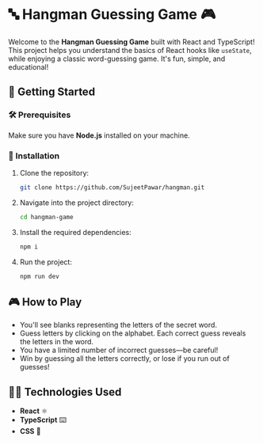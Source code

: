 # 🔤 Hangman Guessing Game 🎮

Welcome to the **Hangman Guessing Game** built with React and TypeScript! This project helps you understand the basics of React hooks like `useState`, while enjoying a classic word-guessing game. It's fun, simple, and educational!

## 🚀 Getting Started

### 🛠️ Prerequisites
Make sure you have **Node.js** installed on your machine.

### 🧰 Installation
1. Clone the repository:
   ```bash
   git clone https://github.com/SujeetPawar/hangman.git
2. Navigate into the project directory:
   ```bash
   cd hangman-game
3. Install the required dependencies:
   ```bash
   npm i
4. Run the project:
   ```bash
   npm run dev

  ## 🎮 How to Play
- You'll see blanks representing the letters of the secret word.
- Guess letters by clicking on the alphabet. Each correct guess reveals the letters in the word.
- You have a limited number of incorrect guesses—be careful!
- Win by guessing all the letters correctly, or lose if you run out of guesses!

## 🧑‍💻 Technologies Used
- **React** ⚛️
- **TypeScript** ⌨️
- **CSS** 🎨

